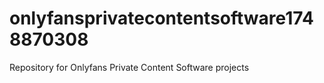 # onlyfansprivatecontentsoftware1748870308
Repository for Onlyfans Private Content Software projects
